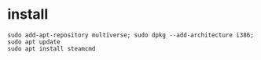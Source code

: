 # install
```shell
sudo add-apt-repository multiverse; sudo dpkg --add-architecture i386; sudo apt update
sudo apt install steamcmd
```